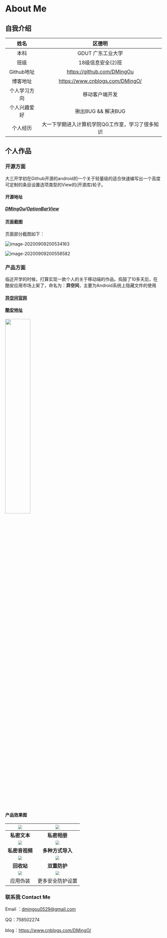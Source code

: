 # About Me

## 自我介绍

|     姓名     |                      区德明                      |
| :----------: | :----------------------------------------------: |
|     本科     |                GDUT 广东工业大学                 |
|     班级     |                18级信息安全(2)班                 |
|  Github地址  |            https://github.com/DMingOu            |
|   博客地址   |         https://www.cnblogs.com/DMingO/          |
| 个人学习方向 |              移动客户端开发              |
| 个人兴趣爱好 |                揪出BUG && 解决BUG                |
|   个人经历   | 大一下学期进入计算机学院QG工作室，学习了很多知识 |


## 个人作品

### 开源方面

大三开学初在Github开源的android的一个关于轻量级的适合快速编写出一个高度可定制的条目设置选项类型的View的(开源库)轮子。

#### 开源地址

##### [DMingOu](https://github.com/DMingOu)/**[OptionBarView](https://github.com/DMingOu/OptionBarView)**

#### 页面截图

页面部分截图如下：

![image-20200909200534163](http://picbed-dmingou.oss-cn-shenzhen.aliyuncs.com/img/image-20200909200534163.png)

![image-20200909200558582](http://picbed-dmingou.oss-cn-shenzhen.aliyuncs.com/img/image-20200909200558582.png)





### 产品方面

临近开学的时候，打算实现一款个人的关于移动端的作品。捣鼓了10多天后，在酷安应用市场上架了，命名为：**异空间**，主要为Android系统上隐藏文件的使用

#### [异空间官网](http://ectopicsapce.top)

#### [酷安地址](https://www.coolapk.com/apk/273102)



<img src="http://picbed-dmingou.oss-cn-shenzhen.aliyuncs.com/img/image-20200909200956634.png" width="40%" height="40%">

#### 产品效果图

| <img src="http://picbed-dmingou.oss-cn-shenzhen.aliyuncs.com/img/图1.png" style="zoom: 80%;" /> | <img src="http://picbed-dmingou.oss-cn-shenzhen.aliyuncs.com/img/图2.png" style="zoom: 80%;" /> |
| :----------------------------------------------------------: | :----------------------------------------------------------: |
|                         **私密文本**                         |                         **私密相册**                         |
| <img src="http://picbed-dmingou.oss-cn-shenzhen.aliyuncs.com/img/图3.png" style="zoom: 80%;" /> | <img src="http://picbed-dmingou.oss-cn-shenzhen.aliyuncs.com/img/图4.png" style="zoom:80%;" /> |
|                        **私密音视频**                        |                       **多种方式导入**                       |
| <img src="http://picbed-dmingou.oss-cn-shenzhen.aliyuncs.com/img/图5.png" style="zoom:80%;" /> | <img src="http://picbed-dmingou.oss-cn-shenzhen.aliyuncs.com/img/图6.png" style="zoom:80%;" /> |
|                          **回收站**                          |                         **双重防护**                         |
| <img src="http://picbed-dmingou.oss-cn-shenzhen.aliyuncs.com/img/图7.png" style="zoom:80%;" /> | <img src="http://picbed-dmingou.oss-cn-shenzhen.aliyuncs.com/img/图8.png" style="zoom:80%;" /> |
|                           应用伪装                           |                       更多安全防护设置                       |

### 联系我 Contact Me
Email ：dmingou0529@gmail.com

QQ：758502274

blog：https://www.cnblogs.com/DMingO/
